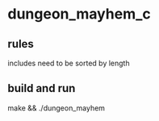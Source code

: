 # dungeon_mayhem_c

## rules

includes need to be sorted by length

## build and run

make && ./dungeon_mayhem
